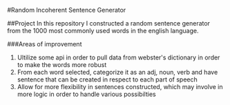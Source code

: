 #Random Incoherent Sentence Generator

##Project
In this repository I constructed a random sentence generator from the 1000 most commonly used words in the english language. 

###Areas of improvement
1. Ultilize some api in order to pull data from webster's dictionary in order to make the words more robust
2. From each word selected, categorize it as an adj, noun, verb and have sentence that can be created in respect to each part of speech
3. Allow for more flexibility in sentences constructed, which may involve in more logic in order to handle various possibilties


